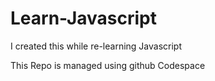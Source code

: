 # Learn-Javascript
I created this while re-learning Javascript

This Repo is managed using github Codespace